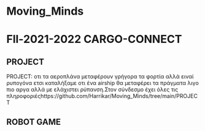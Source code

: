 # Moving_Minds
# Fll-2021-2022 CARGO-CONNECT
## PROJECT
PROJECT: οτι τα αεροπλάνα μεταφέρουν γρήγορα τα φορτία αλλά ειναί ρυπογόνα ετσι καταλήξαμε οτι ένα airship θα μεταφέρει τα πράγματα λιγο πιο αργα αλλά με ελάχιστει ρύπανση.Στον σύνδεσμο έχει όλες τις πληροφοριέςhttps://github.com/Harrikar/Moving_Minds/tree/main/PROJECT
## ROBOT GAME
